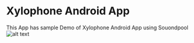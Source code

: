 # Xylophone Android App 
This App has sample Demo of Xylophone Android App using Souondpool
![alt text](https://drive.google.com/uc?export=view&id=1Xz4p4nMoOZegpUViYJSKGKleNZHorMEn)
